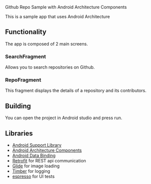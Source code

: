 Github Repo Sample with Android Architecture Components

This is a sample app that uses Android Architecture

## Functionality
The app is composed of 2 main screens.

### SearchFragment
Allows you to search repositories on Github.

### RepoFragment
This fragment displays the details of a repository and its contributors.

## Building
You can open the project in Android studio and press run.

## Libraries
* [Android Support Library][support-lib]
* [Android Architecture Components][arch]
* [Android Data Binding][data-binding]
* [Retrofit][retrofit] for REST api communication
* [Glide][glide] for image loading
* [Timber][timber] for logging
* [espresso][espresso] for UI tests


[support-lib]: https://developer.android.com/topic/libraries/support-library/index.html
[arch]: https://developer.android.com/arch
[data-binding]: https://developer.android.com/topic/libraries/data-binding/index.html
[espresso]: https://google.github.io/android-testing-support-library/docs/espresso/
[retrofit]: http://square.github.io/retrofit
[glide]: https://github.com/bumptech/glide
[timber]: https://github.com/JakeWharton/timber
